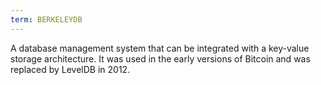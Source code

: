 ```yaml
---
term: BERKELEYDB
---
```


A database management system that can be integrated with a key-value storage architecture. It was used in the early versions of Bitcoin and was replaced by LevelDB in 2012.
